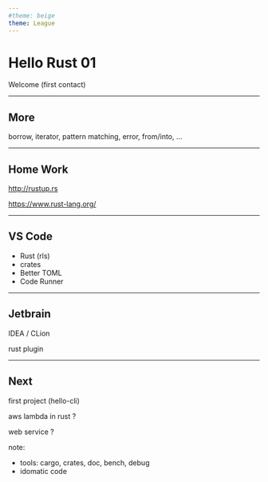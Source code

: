 ```yaml
---
#theme: beige
theme: League
---
```

# Hello Rust 01

Welcome
(first contact)

---

## More

borrow, iterator, pattern matching, error, from/into, ...

---

## Home Work

http://rustup.rs

https://www.rust-lang.org/

---

## VS Code

- Rust (rls)
- crates
- Better TOML
- Code Runner

---

## Jetbrain

IDEA / CLion

rust plugin

---

## Next

first project (hello-cli)

aws lambda in rust ?

web service ?

note:

- tools: cargo, crates, doc, bench, debug
- idomatic code
